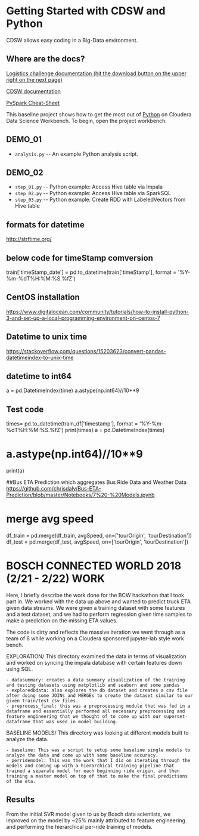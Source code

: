 # Getting Started with CDSW and Python

CDSW allows easy coding in a Big-Data environment.

## Where are the docs?

[Logistics challenge documentation (hit the download button on the upper right on the next page)](http://cdsw.datahack2018.de/kamir/truckdata/files/Documentation___DOWNLOAD_ME_PLEASE.pdf)

[CDSW documentation](https://www.cloudera.com/documentation/data-science-workbench/latest/topics/cdsw_user_guide.html)

[PySpark Cheat-Sheet](https://www.datacamp.com/community/blog/pyspark-sql-cheat-sheet)

This baseline project shows how to get the most out of [Python](http://ipython.org) 
on Cloudera Data Science Workbench. To begin, open the project workbench.

## DEMO_01
* `analysis.py` -- An example Python analysis script.

## DEMO_02
* `step_01.py` -- Python example: Access Hive table via Impala
* `step_02.py` -- Python example: Access Hive table via SparkSQL
* `step_03.py` -- Python example: Create RDD with LabeledVectors from Hive table


## formats for datetime
http://strftime.org/

## below code for timeStamp comversion
train['timeStamp_date'] = pd.to_datetime(train['timeStamp'], format = '%Y-%m-%dT%H:%M:%S.%fZ')

## CentOS installation
https://www.digitalocean.com/community/tutorials/how-to-install-python-3-and-set-up-a-local-programming-environment-on-centos-7

## Datetime to unix time
https://stackoverflow.com/questions/15203623/convert-pandas-datetimeindex-to-unix-time

## datetime to int64
a = pd.DatetimeIndex(time)
a.astype(np.int64)//10**9

## Test code
times= pd.to_datetime(train_df['timestamp'], format = '%Y-%m-%dT%H:%M:%S.%fZ')
  print(times)
  a = pd.DatetimeIndex(times)
#  a.astype(np.int64)//10**9
  print(a)
  
##Bus ETA Prediction which aggregates Bus Ride Data and Weather Data
https://github.com/chrisdaly/Bus-ETA-Prediction/blob/master/Notebooks/7%20-%20Models.ipynb

# merge avg speed
df_train = pd.merge(df_train, avgSpeed, on=['tourOrigin', 'tourDestination'])
df_test = pd.merge(df_test, avgSpeed, on=['tourOrigin', 'tourDestination'])

# BOSCH CONNECTED WORLD 2018 (2/21 - 2/22) WORK
Here, I briefly describe the work done for the BCW hackathon that I took part in. We worked with the data up above and wanted to predict truck ETA given data streams. We were given a training dataset with some features and a test dataset, and we had to perform regression given time samples to make a prediction on the missing ETA values.

The code is dirty and reflects the massive iteration we went through as a team of 6 while working on a Cloudera sponsored jupyter-lab style work bench. 

EXPLORATION/
    This directory examined the data in terms of visualization and worked on syncing the impala database with certain features down using SQL. 

    - datasummary: creates a data summary visualization of the training and testing datasets using matplotlib and seaborn and some pandas
    - exploredbdata: also explores the db dataset and creates a csv file after doing some JOINs and MERGEs to create the dataset similar to our given train/test csv files.
    - preprocess_final: this was a preprocessing module that was fed in a dataframe and essentially performed all necessary preprocessing and feature engineering that we thought of to come up with our superset-dataframe that was used in model building.

BASELINE MODELS/
    This directory was looking at different models built to analyze the data.

    - baseline: This was a script to setup some baseline single models to analyze the data and come up with some baseline accuracy. 
    - perridemodel: This was the work that I did on iterating through the models and coming up with a hierarchical training pipeline that trained a separate model for each beginning ride origin, and then training a master model on top of that to make the final predictions of the eta.

## Results
From the initial SVR model given to us by Bosch data scientists, we improved on the model by ~25% mainly attributed to feature engineering and performing the hierarchical per-ride training of models.
